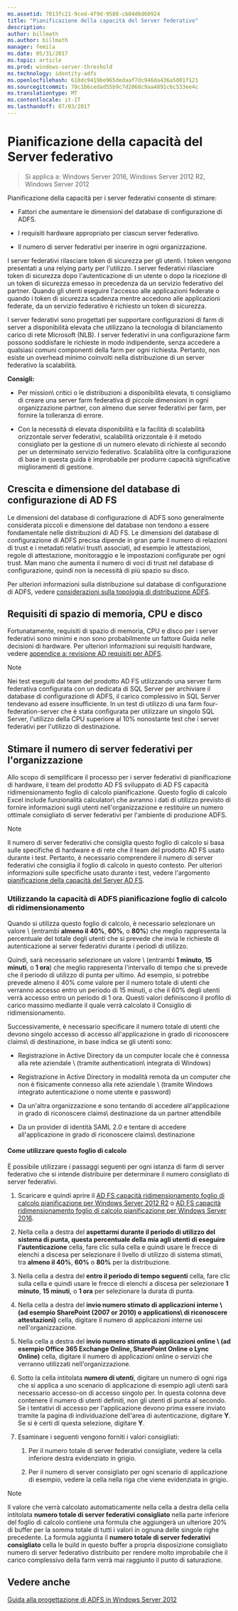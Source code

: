 ```yaml
---
ms.assetid: 7013fc21-9ced-4f9d-9588-cb04d6d60924
title: "Pianificazione della capacità del Server federativo"
description: 
author: billmath
ms.author: billmath
manager: femila
ms.date: 05/31/2017
ms.topic: article
ms.prod: windows-server-threshold
ms.technology: identity-adfs
ms.openlocfilehash: 618dc9419be965dedaaf7dc946da436a5001f121
ms.sourcegitcommit: 70c1b6cedad55b9c7d2068c9aa4891c6c533ee4c
ms.translationtype: MT
ms.contentlocale: it-IT
ms.lasthandoff: 07/03/2017
---
```

# <a name="planning-for-federation-server-capacity"></a>Pianificazione della capacità del Server federativo

>Si applica a: Windows Server 2016, Windows Server 2012 R2, Windows Server 2012

Pianificazione della capacità per i server federativi consente di stimare:  
  
-   Fattori che aumentare le dimensioni del database di configurazione di ADFS.  
  
-   I requisiti hardware appropriato per ciascun server federativo.  
  
-   Il numero di server federativi per inserire in ogni organizzazione.  
  
I server federativi rilasciare token di sicurezza per gli utenti. I token vengono presentati a una relying party per l'utilizzo. I server federativi rilasciare token di sicurezza dopo l'autenticazione di un utente o dopo la ricezione di un token di sicurezza emesso in precedenza da un servizio federativo del partner. Quando gli utenti eseguire l'accesso alle applicazioni federate o quando i token di sicurezza scadenza mentre accedono alle applicazioni federate, da un servizio federativo è richiesto un token di sicurezza.  
  
I server federativi sono progettati per supportare configurazioni di farm di server a disponibilità elevata che utilizzano la tecnologia di bilanciamento carico di rete Microsoft \(NLB\). I server federativi in una configurazione farm possono soddisfare le richieste in modo indipendente, senza accedere a qualsiasi comuni componenti della farm per ogni richiesta. Pertanto, non esiste un overhead minimo coinvolti nella distribuzione di un server federativo la scalabilità.  
  
**Consigli:**  
  
-   Per mission\ critici o le distribuzioni a disponibilità elevata, ti consigliamo di creare una server farm federativa di piccole dimensioni in ogni organizzazione partner, con almeno due server federativi per farm, per fornire la tolleranza di errore.  
  
-   Con la necessità di elevata disponibilità e la facilità di scalabilità orizzontale server federativi, scalabilità orizzontale è il metodo consigliato per la gestione di un numero elevato di richieste al secondo per un determinato servizio federativo. Scalabilità oltre la configurazione di base in questa guida è improbabile per produrre capacità significative miglioramenti di gestione.  
  
## <a name="ad-fs-configuration-database-size-and-growth"></a>Crescita e dimensione del database di configurazione di AD FS  
Le dimensioni del database di configurazione di ADFS sono generalmente considerata piccoli e dimensione del database non tendono a essere fondamentale nelle distribuzioni di AD FS.  Le dimensioni del database di configurazione di ADFS precisa dipende in gran parte il numero di relazioni di trust e i metadati relativi trust\ associati, ad esempio le attestazioni, regole di attestazione, monitoraggio e le impostazioni configurate per ogni trust. Man mano che aumenta il numero di voci di trust nel database di configurazione, quindi non la necessità di più spazio su disco.  
  
Per ulteriori informazioni sulla distribuzione sul database di configurazione di ADFS, vedere [considerazioni sulla topologia di distribuzione ADFS](AD-FS-Deployment-Topology-Considerations.md).  
  
## <a name="memory-cpu-and-disk-space-requirements"></a>Requisiti di spazio di memoria, CPU e disco  
Fortunatamente, requisiti di spazio di memoria, CPU e disco per i server federativi sono minimi e non sono probabilmente un fattore Guida nelle decisioni di hardware. Per ulteriori informazioni sui requisiti hardware, vedere [appendice a: revisione AD requisiti per ADFS](Appendix-A--Reviewing-AD-FS-Requirements.md).  
  
> [!NOTE]  
> Nei test eseguiti dal team del prodotto AD FS utilizzando una server farm federativa configurata con un dedicata di SQL Server per archiviare il database di configurazione di ADFS, il carico complessivo in SQL Server tendevano ad essere insufficiente. In un test di utilizzo di una farm four\-federation\-server che è stata configurata per utilizzare un singolo SQL Server, l'utilizzo della CPU superiore al 10% nonostante test che i server federativi per l'utilizzo di destinazione.  
  
## <a name="bk_estimatefs"></a>Stimare il numero di server federativi per l'organizzazione  
Allo scopo di semplificare il processo per i server federativi di pianificazione di hardware, il team del prodotto AD FS sviluppato di AD FS capacità ridimensionamento foglio di calcolo pianificazione. Questo foglio di calcolo Excel include funzionalità calculator\ che avranno i dati di utilizzo previsto di fornire informazioni sugli utenti nell'organizzazione e restituire un numero ottimale consigliato di server federativi per l'ambiente di produzione ADFS.  
  
> [!NOTE]  
> Il numero di server federativi che consiglia questo foglio di calcolo si basa sulle specifiche di hardware e di rete che il team del prodotto AD FS usato durante i test. Pertanto, è necessario comprendere il numero di server federativi che consiglia il foglio di calcolo in questo contesto.  Per ulteriori informazioni sulle specifiche usato durante i test, vedere l'argomento [pianificazione della capacità del Server AD FS](Planning-for-AD-FS-Server-Capacity.md).  
  
### <a name="using-the-ad-fs-capacity-planning-sizing-spreadsheet"></a>Utilizzando la capacità di ADFS pianificazione foglio di calcolo di ridimensionamento  
Quando si utilizza questo foglio di calcolo, è necessario selezionare un valore \ (entrambi **almeno il 40%**, **60%**, o **80%**\) che meglio rappresenta la percentuale del totale degli utenti che si prevede che invia le richieste di autenticazione ai server federativi durante i periodi di utilizzo.  
  
Quindi, sarà necessario selezionare un valore \ (entrambi **1 minuto**, **15 minuti**, o **1 ora**\) che meglio rappresenta l'intervallo di tempo che si prevede che il periodo di utilizzo di punta per ultimo. Ad esempio, si potrebbe prevede almeno il 40% come valore per il numero totale di utenti che verranno accesso entro un periodo di 15 minuti, o che il 60% degli utenti verrà accesso entro un periodo di 1 ora. Questi valori definiscono il profilo di carico massimo mediante il quale verrà calcolato il Consiglio di ridimensionamento.  
  
Successivamente, è necessario specificare il numero totale di utenti che devono singolo accesso di accesso all'applicazione in grado di riconoscere claims\ di destinazione, in base indica se gli utenti sono:  
  
-   Registrazione in Active Directory da un computer locale che è connessa alla rete aziendale \ (tramite authentication\ integrata di Windows)  
  
-   Registrazione in Active Directory in modalità remota da un computer che non è fisicamente connesso alla rete aziendale \ (tramite Windows integrato autenticazione o nome utente e password\)  
  
-   Da un'altra organizzazione e sono tentando di accedere all'applicazione in grado di riconoscere claims\ destinazione da un partner attendibile  
  
-   Da un provider di identità SAML 2.0 e tentare di accedere all'applicazione in grado di riconoscere claims\ destinazione  
  
#### <a name="how-to-use-this-spreadsheet"></a>Come utilizzare questo foglio di calcolo  
È possibile utilizzare i passaggi seguenti per ogni istanza di farm di server federativo che si intende distribuire per determinare il numero consigliato di server federativi.  
  
1.  Scaricare e quindi aprire il [AD FS capacità ridimensionamento foglio di calcolo pianificazione per Windows Server 2012 R2](https://adfsdocs.blob.core.windows.net/adfs/ADFSCapacityPlanning.xlsx) o [AD FS capacità ridimensionamento foglio di calcolo pianificazione per Windows Server 2016](https://adfsdocs.blob.core.windows.net/adfs/ADFSCapacity2016.xlsx).
  
2.  Nella cella a destra del **aspettarmi durante il periodo di utilizzo del sistema di punta, questa percentuale della mia agli utenti di eseguire l'autenticazione** cella, fare clic sulla cella e quindi usare le frecce di elenchi a discesa per selezionare il livello di utilizzo di sistema stimati, tra **almeno il 40%**, **60%** o **80%** per la distribuzione.  
  
3.  Nella cella a destra del **entro il periodo di tempo seguenti** cella, fare clic sulla cella e quindi usare le frecce di elenchi a discesa per selezionare **1 minuto**, **15 minuti**, o **1 ora** per selezionare la durata di punta.  
  
4.  Nella cella a destra del **invio numero stimato di applicazioni interne \ (ad esempio SharePoint \(2007 or 2010\) o applications\ di riconoscere attestazioni)** cella, digitare il numero di applicazioni interne usi nell'organizzazione.  
  
5.  Nella cella a destra del **invio numero stimato di applicazioni online \ (ad esempio Office 365 Exchange Online, SharePoint Online o Lync Online\)** cella, digitare il numero di applicazioni online o servizi che verranno utilizzati nell'organizzazione.  
  
6.  Sotto la cella intitolata **numero di utenti**, digitare un numero di ogni riga che si applica a uno scenario di applicazione di esempio agli utenti sarà necessario accesso-on di accesso singolo per. In questa colonna deve contenere il numero di utenti definiti, non gli utenti di punta al secondo. Se i tentativi di accesso per l'applicazione devono prima essere inviato tramite la pagina di individuazione dell'area di autenticazione, digitare **Y**. Se si è certi di questa selezione, digitare **Y**.  
  
7.  Esaminare i seguenti vengono forniti i valori consigliati:  
  
    1.  Per il numero totale di server federativi consigliate, vedere la cella inferiore destra evidenziato in grigio.  
  
    2.  Per il numero di server consigliato per ogni scenario di applicazione di esempio, vedere la cella nella riga che viene evidenziata in grigio.  
  
> [!NOTE]  
> Il valore che verrà calcolato automaticamente nella cella a destra della cella intitolata **numero totale di server federativi consigliato** nella parte inferiore del foglio di calcolo contiene una formula che aggiungerà un ulteriore 20% di buffer per la somma totale di tutti i valori in ognuna delle singole righe precedente. La formula aggiunta il **numero totale di server federativi consigliato** cella le build in questo buffer a propria disposizione consigliato numero di server federativo distribuito per rendere molto improbabile che il carico complessivo della farm verrà mai raggiunto il punto di saturazione.  
  
## <a name="see-also"></a>Vedere anche
[Guida alla progettazione di ADFS in Windows Server 2012](AD-FS-Design-Guide-in-Windows-Server-2012.md)
